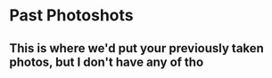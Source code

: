 # Past Photoshots
## This is where we'd put your previously taken photos, but I don't have any of tho

